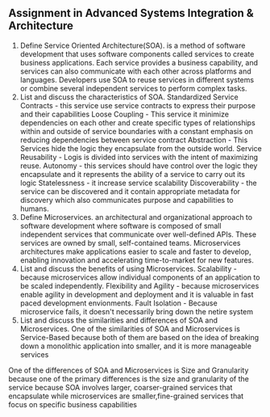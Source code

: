 ## Assignment in Advanced Systems Integration & Architecture
1. Define Service Oriented Architecture(SOA).
is a method of software development that uses software components called services to create business applications. Each service provides a business capability, and services can also communicate with each other across platforms and languages. Developers use SOA to reuse services in different systems or combine several independent services to perform complex tasks.
2. List and discuss the characteristics of SOA.
Standardized Service Contracts - this service use service contracts  to express their purpose and their capabilities
Loose Coupling - This service it minimize dependencies on each other and create specific types of relationships within and outside of service boundaries with a constant emphasis on reducing dependencies between service contract
Abstraction - This Services hide the logic they encapsulate from the outside world.
Service Reusability - Logis is divided into services with the intent of maximizing reuse.
Autonomy - this services should have control over the logic they encapsulate and it represents the ability of a service to carry out its logic
Statelessness - it increase service scalability
Discoverability - the service can be discovered and it contain appropriate metadata for discovery which also communicates purpose and capabilities to humans.
3. Define Microservices.
an architectural and organizational approach to software development where software is composed of small independent services that communicate over well-defined APIs. These services are owned by small, self-contained teams.
Microservices architectures make applications easier to scale and faster to develop, enabling innovation and accelerating time-to-market for new features.
4. List and discuss the benefits of using Microservices.
Scalability  - because microservices allow individual components of an application to be scaled independently.
Flexibility and Agility - because microservices enable agility in development and deployment and it is valuable in fast paced development envionments.
Fault Isolation - Because microservice fails, it doesn't necessarily bring down the netire system
5. List and discuss the similarities and differences of SOA and Microservices.
One of the similarities of SOA and Microservices is Service-Based because both of them are based on the idea of breaking down a monolithic application into smaller, and it is more manageable services

One of the differences of SOA and Microservices is Size and Granularity because one of the primary differences is the size and granularity of the service because SOA involves larger, coarser-grained services that encapsulate while microservices are smaller,fine-grained services that focus on specific business capabilities
